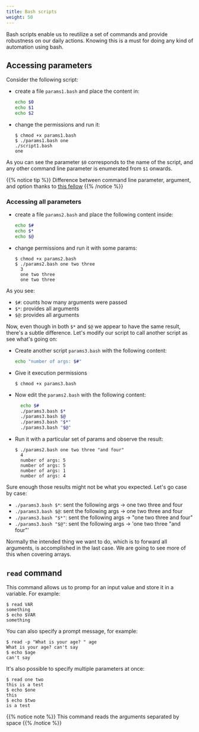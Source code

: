 ```yaml
---
title: Bash scripts
weight: 50
---
```


Bash scripts enable us to reutilize a set of commands and provide robustness on our daily actions. Knowing this is a must for doing any kind of automation using bash.

## Accessing parameters

Consider the following script:

- create a file `params1.bash` and place the content in:
  ```bash
  echo $0
  echo $1
  echo $2
  ```
- change the permissions and run it:
  ```shell
  $ chmod +x params1.bash
  $ ./params1.bash one
  ./script1.bash
  one
  ```

As you can see the parameter `$0` corresponds to the name of the script, and any other command line parameter is enumerated from `$1` onwards.

{{% notice tip %}}
Difference between command line parameter, argument, and option thanks to <a href="https://stackoverflow.com/a/36495940/5486521" target="_blank">this fellow</a>
{{% /notice %}}

### Accessing all parameters

- create a file `params2.bash` and place the following content inside:
  ```bash
  echo $#
  echo $*
  echo $@
  ```
- change permissions and run it with some params:
  ```shell
  $ chmod +x params2.bash
  $ ./params2.bash one two three
    3
    one two three
    one two three
  ```

As you see:

- `$#`: counts how many arguments were passed
- `$*`: provides all arguments
- `$@`: provides all arguments

Now, even though in both `$*` and `$@` we appear to have the same result, there's a subtle difference. Let's modify our script to call another script as see what's going on:

- Create another script `params3.bash` with the following content:
  ```bash
  echo "number of args: $#"
  ```
- Give it execution permissions
  ```shell
  $ chmod +x params3.bash
  ```
- Now edit the `params2.bash` with the following content:
  ```bash
    echo $#
    ./params3.bash $*
    ./params3.bash $@
    ./params3.bash "$*"
    ./params3.bash "$@"
  ```
- Run it with a particular set of params and observe the result:
  ```shell
  $ ./params2.bash one two three "and four"
    4
    number of args: 5
    number of args: 5
    number of args: 1
    number of args: 4
  ```

Sure enough those results might not be what you expected. Let's go case by case:

- `./params3.bash $*`: sent the following args -> one two three and four
- `./params3.bash $@`: sent the following args -> one two three and four
- `./params3.bash "$*"`: sent the following args -> "one two three and four"
- `./params3.bash "$@"`: sent the following args -> 'one two three "and four"'

Normally the intended thing we want to do, which is to forward all arguments, is accomplished in the last case. We are going to see more of this when covering arrays.

## `read` command

This command allows us to promp for an input value and store it in a variable. For example:

```shell
$ read VAR
something
$ echo $VAR
something
```

You can also specify a prompt message, for example:

```shell
$ read -p "What is your age? " age
What is your age? can't say
$ echo $age
can't say
```

It's also possible to specify multiple parameters at once:

```shell
$ read one two
this is a test
$ echo $one
this
$ echo $two
is a test
```

{{% notice note %}}
This command reads the arguments separated by space
{{% /notice %}}
